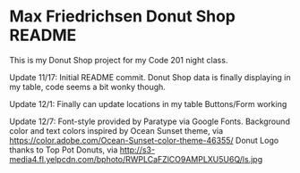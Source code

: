 Max Friedrichsen Donut Shop README
===================================

This is my Donut Shop project for my Code 201 night class.

Update 11/17:
  Initial README commit.
  Donut Shop data is finally displaying in my table, code seems a bit wonky though.

Update 12/1:
  Finally can update locations in my table
  Buttons/Form working

Update 12/7:
  Font-style provided by Paratype via Google Fonts.
  Background color and text colors inspired by Ocean Sunset theme, via https://color.adobe.com/Ocean-Sunset-color-theme-46355/
  Donut Logo thanks to Top Pot Donuts, via http://s3-media4.fl.yelpcdn.com/bphoto/RWPLCaFZlCO9AMPLXU5U6Q/ls.jpg
